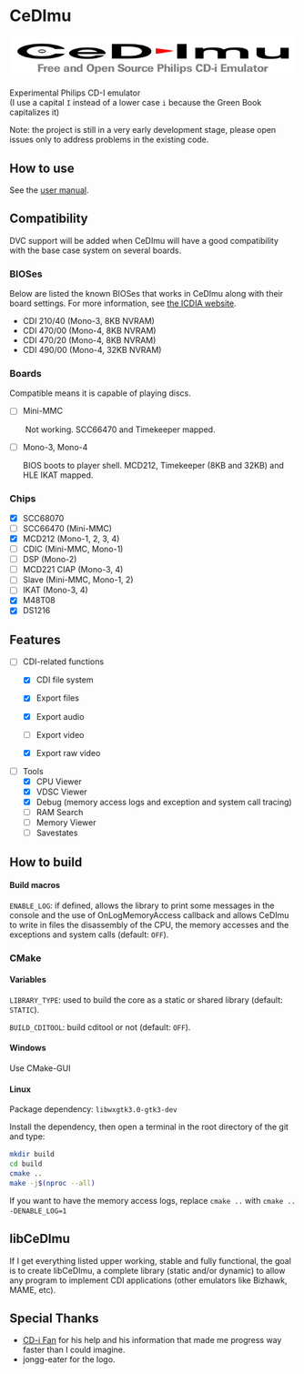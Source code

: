 

# CeDImu

![CeDImu concept by jongg-eater](https://raw.githubusercontent.com/Stovent/CeDImu/master/resources/CeDImu-concept.png "CeDImu concept by jongg-eater")

Experimental Philips CD-I emulator  
(I use a capital `I` instead of a lower case `i` because the Green Book capitalizes it)

Note: the project is still in a very early development stage, please open issues only to address problems in the existing code.

## How to use

See the [user manual](https://github.com/Stovent/CeDImu/blob/master/MANUAL.md).

## Compatibility

DVC support will be added when CeDImu will have a good compatibility with the base case system on several boards.

### BIOSes

Below are listed the known BIOSes that works in CeDImu along with their board settings. For more information, see [the ICDIA website](http://icdia.co.uk/players/comparison.html "icdia.co.uk").

- CDI 210/40 (Mono-3, 8KB NVRAM)
- CDI 470/00 (Mono-4, 8KB NVRAM)
- CDI 470/20 (Mono-4, 8KB NVRAM)
- CDI 490/00 (Mono-4, 32KB NVRAM)

### Boards

Compatible means it is capable of playing discs.

- [ ] Mini-MMC

  ​	Not working. SCC66470 and Timekeeper mapped.

- [ ] Mono-3, Mono-4

  BIOS boots to player shell. MCD212, Timekeeper (8KB and 32KB) and HLE IKAT mapped.

### Chips

- [x] SCC68070
- [ ] SCC66470 (Mini-MMC)
- [x] MCD212 (Mono-1, 2, 3, 4)
- [ ] CDIC (Mini-MMC, Mono-1)
- [ ] DSP (Mono-2)
- [ ] MCD221 CIAP (Mono-3, 4)
- [ ] Slave (Mini-MMC, Mono-1, 2)
- [ ] IKAT (Mono-3, 4)
- [x] M48T08
- [x] DS1216

## Features

- [ ] CDI-related functions
  - [x] CDI file system
  - [x] Export files
  - [x] Export audio
  - [ ] Export video
  - [x] Export raw video

  

- [ ] Tools
  - [x] CPU Viewer
  - [x] VDSC Viewer
  - [x] Debug (memory access logs and exception and system call tracing)
  - [ ] RAM Search
  - [ ] Memory Viewer
  - [ ] Savestates

## How to build

#### Build macros

`ENABLE_LOG`: if defined, allows the library to print some messages in the console and the use of OnLogMemoryAccess callback and allows CeDImu to write in files the disassembly of the CPU, the memory accesses and the exceptions and system calls (default: `OFF`).

### CMake

#### Variables

`LIBRARY_TYPE`: used to build the core as a static or shared library (default: `STATIC`).

`BUILD_CDITOOL`: build cditool or not (default: `OFF`).

#### Windows

Use CMake-GUI

#### Linux

Package dependency: `libwxgtk3.0-gtk3-dev`

Install the dependency, then open a terminal in the root directory of the git and type:

```sh
mkdir build
cd build
cmake ..
make -j$(nproc --all)
```

If you want to have the memory access logs, replace `cmake ..` with `cmake .. -DENABLE_LOG=1`

## libCeDImu

If I get everything listed upper working, stable and fully functional, the goal is to create libCeDImu, a complete library (static and/or dynamic) to allow any program to implement CDI applications (other emulators like Bizhawk, MAME, etc).

## Special Thanks

- [CD-i Fan](https://github.com/cdifan) for his help and his information that made me progress way faster than I could imagine.
-  jongg-eater for the logo.

